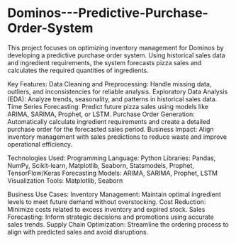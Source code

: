 # Dominos---Predictive-Purchase-Order-System
This project focuses on optimizing inventory management for Dominos by developing a predictive purchase order system. Using historical sales data and ingredient requirements, the system forecasts pizza sales and calculates the required quantities of ingredients.

Key Features:
Data Cleaning and Preprocessing: Handle missing data, outliers, and inconsistencies for reliable analysis.
Exploratory Data Analysis (EDA): Analyze trends, seasonality, and patterns in historical sales data.
Time Series Forecasting: Predict future pizza sales using models like ARIMA, SARIMA, Prophet, or LSTM.
Purchase Order Generation: Automatically calculate ingredient requirements and create a detailed purchase order for the forecasted sales period.
Business Impact: Align inventory management with sales predictions to reduce waste and improve operational efficiency.

Technologies Used:
Programming Language: Python
Libraries: Pandas, NumPy, Scikit-learn, Matplotlib, Seaborn, Statsmodels, Prophet, TensorFlow/Keras
Forecasting Models: ARIMA, SARIMA, Prophet, LSTM
Visualization Tools: Matplotlib, Seaborn

Business Use Cases:
Inventory Management: Maintain optimal ingredient levels to meet future demand without overstocking.
Cost Reduction: Minimize costs related to excess inventory and expired stock.
Sales Forecasting: Inform strategic decisions and promotions using accurate sales trends.
Supply Chain Optimization: Streamline the ordering process to align with predicted sales and avoid disruptions.
